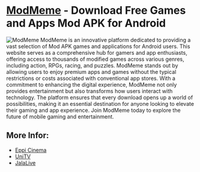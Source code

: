# [ModMeme](https://modmeme.com/) - Download Free Games and Apps Mod APK for Android
![ModMeme](https://github.com/user-attachments/assets/ddc1a156-3b1d-4792-b051-8703c3217ccf)
ModMeme is an innovative platform dedicated to providing a vast selection of Mod APK games and applications for Android users. This website serves as a comprehensive hub for gamers and app enthusiasts, offering access to thousands of modified games across various genres, including action, RPGs, racing, and puzzles. ModMeme stands out by allowing users to enjoy premium apps and games without the typical restrictions or costs associated with conventional app stores.
With a commitment to enhancing the digital experience, ModMeme not only provides entertainment but also transforms how users interact with technology. The platform ensures that every download opens up a world of possibilities, making it an essential destination for anyone looking to elevate their gaming and app experience. Join ModMeme today to explore the future of mobile gaming and entertainment.
## More Infor:
- [Eppi Cinema](https://github.com/Eppi-Cinema)
- [UniTV](https://github.com/Uni-TV)
- [JalaLive](https://github.com/JalaLive)
